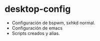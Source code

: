 # desktop-config

* Configuración de bspwm, sxhkd normal. 
* Configuración de emacs
* Scripts creados y alias.
